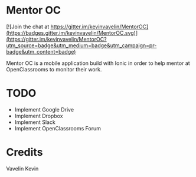 # Mentor OC

[![Join the chat at https://gitter.im/kevinvavelin/MentorOC](https://badges.gitter.im/kevinvavelin/MentorOC.svg)](https://gitter.im/kevinvavelin/MentorOC?utm_source=badge&utm_medium=badge&utm_campaign=pr-badge&utm_content=badge)

Mentor OC is a mobile application build with Ionic in order to help mentor at OpenClassrooms to monitor their work.

# TODO

- Implement Google Drive
- Implement Dropbox
- Implement Slack
- Implement OpenClassrooms Forum

# Credits

Vavelin Kevin 